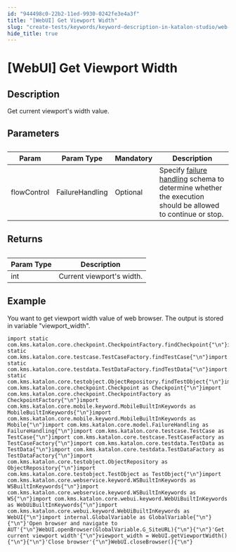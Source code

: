 ```yaml
---
id: "944498c0-22b2-11ed-9930-0242fe3e4a3f"
title: "[WebUI] Get Viewport Width"
slug: "create-tests/keywords/keyword-description-in-katalon-studio/web-ui-keywords/webui-get-viewport-width"
hide_title: true
---
```


# <a id="id_0" class="anchor_top_offset"/><a id="ariaid-title1" class="anchor_top_offset"/>[WebUI] Get Viewport Width


## <a id="id_0__id_1" class="anchor_top_offset"/>Description  

              
<p xmlns="http://www.w3.org/1999/xhtml" className="p">Get current viewport's width value.</p> 
      

## <a id="id_0__id_2" class="anchor_top_offset"/>Parameters  

              
<table xmlns="http://www.w3.org/1999/xhtml" className="table anchor_top_offset" id="id_0__a188c8c8-9ab6-4f3f-a259-ad5503bb30a0"><caption /><thead className="thead"><tr className><th className="entry anchor_top_offset" id="id_0__a188c8c8-9ab6-4f3f-a259-ad5503bb30a0__entry__1">Param</th><th className="entry anchor_top_offset" id="id_0__a188c8c8-9ab6-4f3f-a259-ad5503bb30a0__entry__2">Param Type</th><th className="entry anchor_top_offset" id="id_0__a188c8c8-9ab6-4f3f-a259-ad5503bb30a0__entry__3">Mandatory</th><th className="entry anchor_top_offset" id="id_0__a188c8c8-9ab6-4f3f-a259-ad5503bb30a0__entry__4">Description</th></tr></thead><tbody className="tbody"><tr className><td className="entry" headers="id_0__a188c8c8-9ab6-4f3f-a259-ad5503bb30a0__entry__1 id_0__a188c8c8-9ab6-4f3f-a259-ad5503bb30a0__entry__2 id_0__a188c8c8-9ab6-4f3f-a259-ad5503bb30a0__entry__3 id_0__a188c8c8-9ab6-4f3f-a259-ad5503bb30a0__entry__4 ">flowControl</td><td className="entry" headers="id_0__a188c8c8-9ab6-4f3f-a259-ad5503bb30a0__entry__1 id_0__a188c8c8-9ab6-4f3f-a259-ad5503bb30a0__entry__2 id_0__a188c8c8-9ab6-4f3f-a259-ad5503bb30a0__entry__3 id_0__a188c8c8-9ab6-4f3f-a259-ad5503bb30a0__entry__4 ">FailureHandling</td><td className="entry" headers="id_0__a188c8c8-9ab6-4f3f-a259-ad5503bb30a0__entry__1 id_0__a188c8c8-9ab6-4f3f-a259-ad5503bb30a0__entry__2 id_0__a188c8c8-9ab6-4f3f-a259-ad5503bb30a0__entry__3 id_0__a188c8c8-9ab6-4f3f-a259-ad5503bb30a0__entry__4 ">Optional</td><td className="entry" headers="id_0__a188c8c8-9ab6-4f3f-a259-ad5503bb30a0__entry__1 id_0__a188c8c8-9ab6-4f3f-a259-ad5503bb30a0__entry__2 id_0__a188c8c8-9ab6-4f3f-a259-ad5503bb30a0__entry__3 id_0__a188c8c8-9ab6-4f3f-a259-ad5503bb30a0__entry__4 ">Specify <a className="xref" href="/maintain/configure-failure-handling-settings-in-katalon-studio">failure handling</a> schema to         determine whether the execution should be allowed to continue or         stop.</td></tr></tbody></table> 
      

## <a id="id_0__id_3" class="anchor_top_offset"/>Returns 

              
<table xmlns="http://www.w3.org/1999/xhtml" className="table anchor_top_offset" id="id_0__5713c867-e4a4-4ee4-a5a5-be66eabe6097"><caption /><thead className="thead"><tr className><th className="entry anchor_top_offset" id="id_0__5713c867-e4a4-4ee4-a5a5-be66eabe6097__entry__1">Param Type</th><th className="entry anchor_top_offset" id="id_0__5713c867-e4a4-4ee4-a5a5-be66eabe6097__entry__2">Description</th></tr></thead><tbody className="tbody"><tr className><td className="entry" headers="id_0__5713c867-e4a4-4ee4-a5a5-be66eabe6097__entry__1 id_0__5713c867-e4a4-4ee4-a5a5-be66eabe6097__entry__2 ">int</td><td className="entry" headers="id_0__5713c867-e4a4-4ee4-a5a5-be66eabe6097__entry__1 id_0__5713c867-e4a4-4ee4-a5a5-be66eabe6097__entry__2 ">Current viewport's width.</td></tr></tbody></table> 
      

## <a id="id_0__id_4" class="anchor_top_offset"/>Example 

              
<p xmlns="http://www.w3.org/1999/xhtml" className="p">You want to get viewport width value of web browser. The   output is stored in variable "viewport_width".</p> 
              
<pre xmlns="http://www.w3.org/1999/xhtml" className="pre codeblock"><code>import static com.kms.katalon.core.checkpoint.CheckpointFactory.findCheckpoint{"\n"}import static com.kms.katalon.core.testcase.TestCaseFactory.findTestCase{"\n"}import static com.kms.katalon.core.testdata.TestDataFactory.findTestData{"\n"}import static com.kms.katalon.core.testobject.ObjectRepository.findTestObject{"\n"}import com.kms.katalon.core.checkpoint.Checkpoint as Checkpoint{"\n"}import com.kms.katalon.core.checkpoint.CheckpointFactory as CheckpointFactory{"\n"}import com.kms.katalon.core.mobile.keyword.MobileBuiltInKeywords as MobileBuiltInKeywords{"\n"}import com.kms.katalon.core.mobile.keyword.MobileBuiltInKeywords as Mobile{"\n"}import com.kms.katalon.core.model.FailureHandling as FailureHandling{"\n"}import com.kms.katalon.core.testcase.TestCase as TestCase{"\n"}import com.kms.katalon.core.testcase.TestCaseFactory as TestCaseFactory{"\n"}import com.kms.katalon.core.testdata.TestData as TestData{"\n"}import com.kms.katalon.core.testdata.TestDataFactory as TestDataFactory{"\n"}import com.kms.katalon.core.testobject.ObjectRepository as ObjectRepository{"\n"}import com.kms.katalon.core.testobject.TestObject as TestObject{"\n"}import com.kms.katalon.core.webservice.keyword.WSBuiltInKeywords as WSBuiltInKeywords{"\n"}import com.kms.katalon.core.webservice.keyword.WSBuiltInKeywords as WS{"\n"}import com.kms.katalon.core.webui.keyword.WebUiBuiltInKeywords as WebUiBuiltInKeywords{"\n"}import com.kms.katalon.core.webui.keyword.WebUiBuiltInKeywords as WebUI{"\n"}import internal.GlobalVariable as GlobalVariable{"\n"}{"\n"}'Open browser and navigate to AUT'{"\n"}WebUI.openBrowser(GlobalVariable.G_SiteURL){"\n"}{"\n"}'Get current viewport width'{"\n"}viewport_width = WebUI.getViewportWidth(){"\n"}{"\n"}'Close browser'{"\n"}WebUI.closeBrowser(){"\n"}</code></pre> 
            
